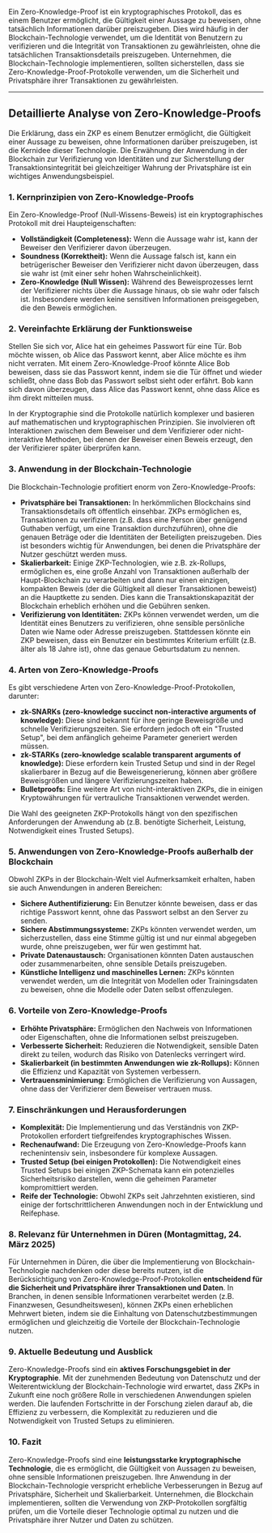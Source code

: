 
Ein Zero-Knowledge-Proof ist ein kryptographisches Protokoll, das es einem Benutzer ermöglicht, die Gültigkeit einer Aussage zu beweisen, ohne tatsächlich Informationen darüber preiszugeben. Dies wird häufig in der Blockchain-Technologie verwendet, um die Identität von Benutzern zu verifizieren und die Integrität von Transaktionen zu gewährleisten, ohne die tatsächlichen Transaktionsdetails preiszugeben. Unternehmen, die Blockchain-Technologie implementieren, sollten sicherstellen, dass sie Zero-Knowledge-Proof-Protokolle verwenden, um die Sicherheit und Privatsphäre ihrer Transaktionen zu gewährleisten.



----


## Detaillierte Analyse von Zero-Knowledge-Proofs

Die Erklärung, dass ein ZKP es einem Benutzer ermöglicht, die Gültigkeit einer Aussage zu beweisen, ohne Informationen darüber preiszugeben, ist die Kernidee dieser Technologie. Die Erwähnung der Anwendung in der Blockchain zur Verifizierung von Identitäten und zur Sicherstellung der Transaktionsintegrität bei gleichzeitiger Wahrung der Privatsphäre ist ein wichtiges Anwendungsbeispiel.

### 1. Kernprinzipien von Zero-Knowledge-Proofs

Ein Zero-Knowledge-Proof (Null-Wissens-Beweis) ist ein kryptographisches Protokoll mit drei Haupteigenschaften:

- **Vollständigkeit (Completeness):** Wenn die Aussage wahr ist, kann der Beweiser den Verifizierer davon überzeugen.
- **Soundness (Korrektheit):** Wenn die Aussage falsch ist, kann ein betrügerischer Beweiser den Verifizierer nicht davon überzeugen, dass sie wahr ist (mit einer sehr hohen Wahrscheinlichkeit).
- **Zero-Knowledge (Null Wissen):** Während des Beweisprozesses lernt der Verifizierer nichts über die Aussage hinaus, ob sie wahr oder falsch ist. Insbesondere werden keine sensitiven Informationen preisgegeben, die den Beweis ermöglichen.

### 2. Vereinfachte Erklärung der Funktionsweise

Stellen Sie sich vor, Alice hat ein geheimes Passwort für eine Tür. Bob möchte wissen, ob Alice das Passwort kennt, aber Alice möchte es ihm nicht verraten. Mit einem Zero-Knowledge-Proof könnte Alice Bob beweisen, dass sie das Passwort kennt, indem sie die Tür öffnet und wieder schließt, ohne dass Bob das Passwort selbst sieht oder erfährt. Bob kann sich davon überzeugen, dass Alice das Passwort kennt, ohne dass Alice es ihm direkt mitteilen muss.

In der Kryptographie sind die Protokolle natürlich komplexer und basieren auf mathematischen und kryptographischen Prinzipien. Sie involvieren oft Interaktionen zwischen dem Beweiser und dem Verifizierer oder nicht-interaktive Methoden, bei denen der Beweiser einen Beweis erzeugt, den der Verifizierer später überprüfen kann.

### 3. Anwendung in der Blockchain-Technologie

Die Blockchain-Technologie profitiert enorm von Zero-Knowledge-Proofs:

- **Privatsphäre bei Transaktionen:** In herkömmlichen Blockchains sind Transaktionsdetails oft öffentlich einsehbar. ZKPs ermöglichen es, Transaktionen zu verifizieren (z.B. dass eine Person über genügend Guthaben verfügt, um eine Transaktion durchzuführen), ohne die genauen Beträge oder die Identitäten der Beteiligten preiszugeben. Dies ist besonders wichtig für Anwendungen, bei denen die Privatsphäre der Nutzer geschützt werden muss.
- **Skalierbarkeit:** Einige ZKP-Technologien, wie z.B. zk-Rollups, ermöglichen es, eine große Anzahl von Transaktionen außerhalb der Haupt-Blockchain zu verarbeiten und dann nur einen einzigen, kompakten Beweis (der die Gültigkeit all dieser Transaktionen beweist) an die Hauptkette zu senden. Dies kann die Transaktionskapazität der Blockchain erheblich erhöhen und die Gebühren senken.
- **Verifizierung von Identitäten:** ZKPs können verwendet werden, um die Identität eines Benutzers zu verifizieren, ohne sensible persönliche Daten wie Name oder Adresse preiszugeben. Stattdessen könnte ein ZKP beweisen, dass ein Benutzer ein bestimmtes Kriterium erfüllt (z.B. älter als 18 Jahre ist), ohne das genaue Geburtsdatum zu nennen.

### 4. Arten von Zero-Knowledge-Proofs

Es gibt verschiedene Arten von Zero-Knowledge-Proof-Protokollen, darunter:

- **zk-SNARKs (zero-knowledge succinct non-interactive arguments of knowledge):** Diese sind bekannt für ihre geringe Beweisgröße und schnelle Verifizierungszeiten. Sie erfordern jedoch oft ein "Trusted Setup", bei dem anfänglich geheime Parameter generiert werden müssen.
- **zk-STARKs (zero-knowledge scalable transparent arguments of knowledge):** Diese erfordern kein Trusted Setup und sind in der Regel skalierbarer in Bezug auf die Beweisgenerierung, können aber größere Beweisgrößen und längere Verifizierungszeiten haben.
- **Bulletproofs:** Eine weitere Art von nicht-interaktiven ZKPs, die in einigen Kryptowährungen für vertrauliche Transaktionen verwendet werden.

Die Wahl des geeigneten ZKP-Protokolls hängt von den spezifischen Anforderungen der Anwendung ab (z.B. benötigte Sicherheit, Leistung, Notwendigkeit eines Trusted Setups).

### 5. Anwendungen von Zero-Knowledge-Proofs außerhalb der Blockchain

Obwohl ZKPs in der Blockchain-Welt viel Aufmerksamkeit erhalten, haben sie auch Anwendungen in anderen Bereichen:

- **Sichere Authentifizierung:** Ein Benutzer könnte beweisen, dass er das richtige Passwort kennt, ohne das Passwort selbst an den Server zu senden.
- **Sichere Abstimmungssysteme:** ZKPs könnten verwendet werden, um sicherzustellen, dass eine Stimme gültig ist und nur einmal abgegeben wurde, ohne preiszugeben, wer für wen gestimmt hat.
- **Private Datenaustausch:** Organisationen könnten Daten austauschen oder zusammenarbeiten, ohne sensible Details preiszugeben.
- **Künstliche Intelligenz und maschinelles Lernen:** ZKPs könnten verwendet werden, um die Integrität von Modellen oder Trainingsdaten zu beweisen, ohne die Modelle oder Daten selbst offenzulegen.

### 6. Vorteile von Zero-Knowledge-Proofs

- **Erhöhte Privatsphäre:** Ermöglichen den Nachweis von Informationen oder Eigenschaften, ohne die Informationen selbst preiszugeben.
- **Verbesserte Sicherheit:** Reduzieren die Notwendigkeit, sensible Daten direkt zu teilen, wodurch das Risiko von Datenlecks verringert wird.
- **Skalierbarkeit (in bestimmten Anwendungen wie zk-Rollups):** Können die Effizienz und Kapazität von Systemen verbessern.
- **Vertrauensminimierung:** Ermöglichen die Verifizierung von Aussagen, ohne dass der Verifizierer dem Beweiser vertrauen muss.

### 7. Einschränkungen und Herausforderungen

- **Komplexität:** Die Implementierung und das Verständnis von ZKP-Protokollen erfordert tiefgreifendes kryptographisches Wissen.
- **Rechenaufwand:** Die Erzeugung von Zero-Knowledge-Proofs kann rechenintensiv sein, insbesondere für komplexe Aussagen.
- **Trusted Setup (bei einigen Protokollen):** Die Notwendigkeit eines Trusted Setups bei einigen ZKP-Schemata kann ein potenzielles Sicherheitsrisiko darstellen, wenn die geheimen Parameter kompromittiert werden.
- **Reife der Technologie:** Obwohl ZKPs seit Jahrzehnten existieren, sind einige der fortschrittlicheren Anwendungen noch in der Entwicklung und Reifephase.

### 8. Relevanz für Unternehmen in Düren (Montagmittag, 24. März 2025)

Für Unternehmen in Düren, die über die Implementierung von Blockchain-Technologie nachdenken oder diese bereits nutzen, ist die Berücksichtigung von Zero-Knowledge-Proof-Protokollen **entscheidend für die Sicherheit und Privatsphäre ihrer Transaktionen und Daten**. In Branchen, in denen sensible Informationen verarbeitet werden (z.B. Finanzwesen, Gesundheitswesen), können ZKPs einen erheblichen Mehrwert bieten, indem sie die Einhaltung von Datenschutzbestimmungen ermöglichen und gleichzeitig die Vorteile der Blockchain-Technologie nutzen.

### 9. Aktuelle Bedeutung und Ausblick

Zero-Knowledge-Proofs sind ein **aktives Forschungsgebiet in der Kryptographie**. Mit der zunehmenden Bedeutung von Datenschutz und der Weiterentwicklung der Blockchain-Technologie wird erwartet, dass ZKPs in Zukunft eine noch größere Rolle in verschiedenen Anwendungen spielen werden. Die laufenden Fortschritte in der Forschung zielen darauf ab, die Effizienz zu verbessern, die Komplexität zu reduzieren und die Notwendigkeit von Trusted Setups zu eliminieren.

### 10. Fazit

Zero-Knowledge-Proofs sind eine **leistungsstarke kryptographische Technologie**, die es ermöglicht, die Gültigkeit von Aussagen zu beweisen, ohne sensible Informationen preiszugeben. Ihre Anwendung in der Blockchain-Technologie verspricht erhebliche Verbesserungen in Bezug auf Privatsphäre, Sicherheit und Skalierbarkeit. Unternehmen, die Blockchain implementieren, sollten die Verwendung von ZKP-Protokollen sorgfältig prüfen, um die Vorteile dieser Technologie optimal zu nutzen und die Privatsphäre ihrer Nutzer und Daten zu schützen.